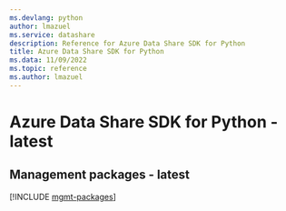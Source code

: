 ```yaml
---
ms.devlang: python
author: lmazuel
ms.service: datashare
description: Reference for Azure Data Share SDK for Python
title: Azure Data Share SDK for Python
ms.data: 11/09/2022
ms.topic: reference
ms.author: lmazuel
---
```

# Azure Data Share SDK for Python - latest

## Management packages - latest
[!INCLUDE [mgmt-packages](data-share-mgmt-index.md)]